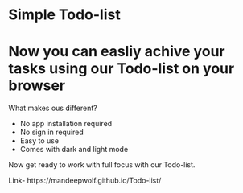 # Simple Todo-list
<h1>Now you can easliy achive your tasks using our Todo-list on your browser</h1>
<p>What makes ous different?
<ul>
<li>No app installation required</li>
<li>No sign in required</li>
<li>Easy to use</li>
<li>Comes with dark and light mode</li>
</ul>

<p>Now get ready to work with full focus with our Todo-list.</p>
<p>Link- https://mandeepwolf.github.io/Todo-list/</p>

